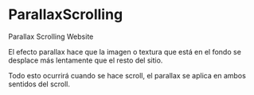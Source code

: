 # ParallaxScrolling
Parallax Scrolling Website

El efecto parallax hace que la imagen o textura que está en el fondo se desplace más lentamente que el resto del sitio.

Todo esto ocurrirá cuando se hace scroll, el parallax se aplica en ambos sentidos del scroll.
